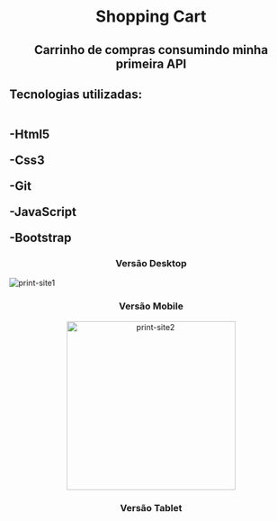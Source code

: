 <h1 align="center"> Shopping Cart </h1>
<h2 align="center">Carrinho de compras consumindo minha primeira API</h2>

<h2>Tecnologias utilizadas:
 <br> <br>
  <p>-Html5</p>
  <p>-Css3</p>
  <p>-Git</p>
  <p>-JavaScript</p>
  <p>-Bootstrap</p>
</h2> 

<h3 align="center"> Versão Desktop</h3>

<img src="" alt="print-site1">

<h3 align="center"> Versão Mobile</h3>

<div align="center">

<img src="" alt="print-site2" width="300px">

</div>

 <h3 align="center"> Versão Tablet</h3>

<div align="center">
 
<img src="" margin-left="200px">

 </div>
 <footer>
 <p>
